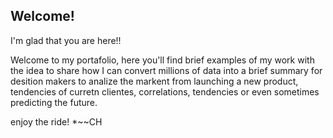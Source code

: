 ## Welcome! 

I'm glad that you are here!! 

Welcome to my portafolio, here you'll find brief examples of my work with the idea to share how I can convert millions of data into a brief summary for desition makers to analize the markent from launching a new product, tendencies of curretn clientes, correlations, tendencies or even sometimes predicting the future.

enjoy the ride! 
*~~CH
